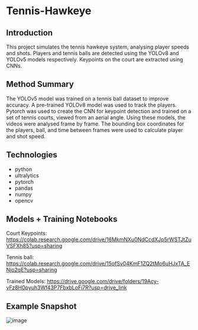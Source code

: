 # Tennis-Hawkeye

## Introduction
This project simulates the tennis hawkeye system, analysing player speeds and shots. Players and tennis balls are detected using the YOLOv8 and YOLOv5 models respectively. Keypoints on the court are extracted using CNNs.

## Method Summary
The YOLOv5 model was trained on a tennis ball dataset to improve accuracy. A pre-trained YOLOv8 model was used to track the players. Pytorch was used to create the CNN for keypoint detection and trained on a set of tennis courts, viewed from an aerial angle. Using these models, the videos were analysed frame by frame. The bounding box coordinates for the players, ball, and time between frames were used to calculate player and shot speed. 

## Technologies
- python
- ultralytics
- pytorch
- pandas
- numpy
- opencv

## Models + Training Notebooks
Court Keypoints: https://colab.research.google.com/drive/16MkmNXu0NdCcdXJp5rWSTJtZuVSFXh85?usp=sharing

Tennis ball: https://colab.research.google.com/drive/15ofSv04KmF1ZQ2tMo6uHJxTA_ENjo2qE?usp=sharing

Trained Models: https://drive.google.com/drive/folders/19Acy-vFz8H0pyuh3Wf43P7FbxbLoFi7R?usp=drive_link

## Example Snapshot
![image](https://github.com/user-attachments/assets/a1f6c173-a977-4719-9c7c-1c472f38e193)
